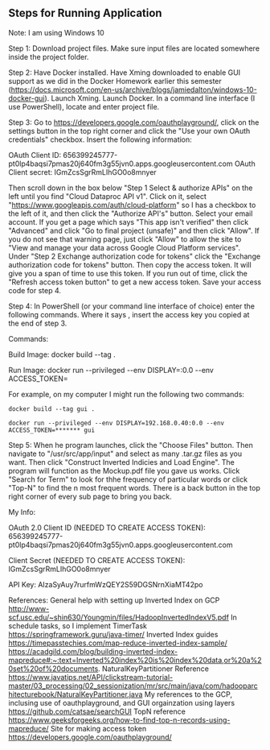 Steps for Running Application
-----------------------------

Note: I am using Windows 10

Step 1: Download project files. Make sure input files are located somewhere inside the project folder. 

Step 2: Have Docker installed. Have Xming downloaded to enable GUI support as we did in the Docker Homework earlier this semester (https://docs.microsoft.com/en-us/archive/blogs/jamiedalton/windows-10-docker-gui). Launch Xming. Launch Docker. In a command line interface (I use PowerShell), locate and enter project file. 

Step 3: Go to https://developers.google.com/oauthplayground/, click on the settings button in the top right corner and click the "Use your own OAuth credentials" checkbox. Insert the following information:

  OAuth Client ID: 656399245777-pt0lp4baqsi7pmas20j640fm3g55jvn0.apps.googleusercontent.com
  OAuth Client secret: IGmZcsSgrRmLIhGO0o8mnyer

Then scroll down in the box below "Step 1 Select & authorize APIs" on the left until you find "Cloud Dataproc API v1". Click on it, select "https://www.googleapis.com/auth/cloud-platform" so I has a checkbox to the left of it, and then click the "Authorize API's" button. Select your email account. If you get a page which says "This app isn't verified" then click "Advanced" and click "Go to final project (unsafe)" and then click "Allow". If you do not see that warning page, just click "Allow" to allow the site to "View and manage your data across Google Cloud Platform services". Under "Step 2 Exchange authorization code for tokens" click the "Exchange authorization code for tokens" button. Then copy the access token. It will give you a span of time to use this token. If you run out of time, click the "Refresh access token button" to get a new access token. Save your access code for step 4.

Step 4: In PowerShell (or your command line interface of choice) enter the following commands. Where it says <access key>, insert the access key you copied at the end of step 3.

Commands:

 Build Image:
    docker build --tag <name> .                          

  Run Image:
    docker run --privileged --env DISPLAY=<insert your IP address>:0.0 --env ACCESS_TOKEN=<access token> <name>


For example, on my computer I might run the following two commands:
    
    docker build --tag gui .                          

    docker run --privileged --env DISPLAY=192.168.0.40:0.0 --env ACCESS_TOKEN=******* gui

Step 5: When he program launches, click the "Choose Files" button. Then navigate to "/usr/src/app/input" and select as many .tar.gz files as you want. Then click "Construct Inverted Indicies and Load Engine". The program will function as the Mockup.pdf file you gave us works. Click "Search for Term" to look for thhe frequency of particular words or click "Top-N" to find the n most frequent words. There is a back button in the top right corner of every sub page to bring you back.






My Info:

  OAuth 2.0 Client ID (NEEDED TO CREATE ACCESS TOKEN): 
    656399245777-pt0lp4baqsi7pmas20j640fm3g55jvn0.apps.googleusercontent.com
  
  Client Secret (NEEDED TO CREATE ACCESS TOKEN):
     IGmZcsSgrRmLIhGO0o8mnyer

  API Key: 
    AIzaSyAuy7rurfmWzQEY2S59DGSNrnXiaMT42po



References:
  General help with setting up Inverted Index on GCP
    http://www-scf.usc.edu/~shin630/Youngmin/files/HadoopInvertedIndexV5.pdf
  In schedule tasks, so I implement TimerTask
    https://springframework.guru/java-timer/
  Inverted Index guides
    https://timepasstechies.com/map-reduce-inverted-index-sample/
    https://acadgild.com/blog/building-inverted-index-mapreduce#:~:text=Inverted%20index%20is%20index%20data,or%20a%20set%20of%20documents.
  NaturalKeyPartitioner Reference
    https://www.javatips.net/API/clickstream-tutorial-master/03_processing/02_sessionization/mr/src/main/java/com/hadooparchitecturebook/NaturalKeyPartitioner.java
  My references to the GCP, inclusing use of oauthplayground, and GUI orgainzation using layers
    https://github.com/catsae/searchGUI
  TopN reference
    https://www.geeksforgeeks.org/how-to-find-top-n-records-using-mapreduce/
  Site for making access token
    https://developers.google.com/oauthplayground/